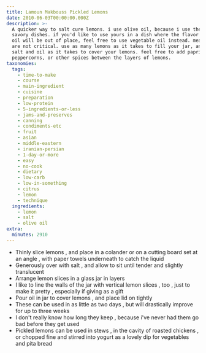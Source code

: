 ```yaml
---
title: Lamoun Makbouss Pickled Lemons
date: 2010-06-03T00:00:00.000Z
description: >-
  A quicker way to salt cure lemons. i use olive oil, because i use these for
  savory dishes. if you'd like to use yours in a dish where the flavor of olive
  oil will be out of place, feel free to use vegetable oil instead. measurements
  are not critical. use as many lemons as it takes to fill your jar, and as much
  salt and oil as it takes to cover your lemons. feel free to add paprika,
  peppercorns, or other spices between the layers of lemons.
taxonomies:
  tags:
    - time-to-make
    - course
    - main-ingredient
    - cuisine
    - preparation
    - low-protein
    - 5-ingredients-or-less
    - jams-and-preserves
    - canning
    - condiments-etc
    - fruit
    - asian
    - middle-eastern
    - iranian-persian
    - 1-day-or-more
    - easy
    - no-cook
    - dietary
    - low-carb
    - low-in-something
    - citrus
    - lemon
    - technique
  ingredients:
    - lemon
    - salt
    - olive oil
extra:
  minutes: 2910
---
```

 - Thinly slice lemons , and place in a colander or on a cutting board set at an angle , with paper towels underneath to catch the liquid
 - Generously over with salt , and allow to sit until tender and slightly translucent
 - Arrange lemon slices in a glass jar in layers
 - I like to line the walls of the jar with vertical lemon slices , too , just to make it pretty , especially if giving as a gift
 - Pour oil in jar to cover lemons , and place lid on tightly
 - These can be used in as little as two days , but will drastically improve for up to three weeks
 - I don't really know how long they keep , because i've never had them go bad before they get used
 - Pickled lemons can be used in stews , in the cavity of roasted chickens , or chopped fine and stirred into yogurt as a lovely dip for vegetables and pita bread
